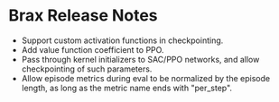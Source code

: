# Brax Release Notes

* Support custom activation functions in checkpointing.
* Add value function coefficient to PPO.
* Pass through kernel initializers to SAC/PPO networks, and allow checkpointing of such parameters.
* Allow episode metrics during eval to be normalized by the episode length, as long as the metric name ends with "per_step".
